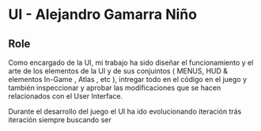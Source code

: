 # UI - Alejandro Gamarra Niño
## Role
Como encargado de la UI, mi trabajo ha sido diseñar el funcionamiento y el arte de los elementos de la UI y de sus conjuintos ( MENUS, HUD & elementos In-Game , Atlas , etc ), intregar todo en el código en el juego y también inspeccionar y aprobar las modificaciones que se hacen relacionados con el User Interface.

Durante el desarrollo del juego el UI ha ido evolucionando iteración trás iteración siempre buscando ser
<!--stackedit_data:
eyJoaXN0b3J5IjpbLTIxMDY0MjkwNywxNTI2MDcwNDQxXX0=
-->